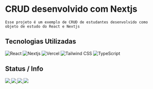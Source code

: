 # CRUD desenvolvido com Nextjs
`Esse projeto é um exemplo de CRUD de estudantes desenvolvido como objeto de estudo do React e Nextjs `

## Tecnologias Utilizadas
 ![React](https://img.shields.io/badge/React-20232A?style=for-the-badge&logo=react&logoColor=61DAFB)
 ![Nextjs](https://img.shields.io/badge/Nextjs-20232A?style=for-the-badge&logo=next.js&logoColor=61DAFB)
 ![Vercel](https://img.shields.io/badge/Vercel-20232A?style=for-the-badge&logo=vercel&logoColor=61DAFB)
 ![Tailwind CSS](https://img.shields.io/badge/TailwindCSS-20232A?style=for-the-badge&logo=tailwindcss&logoColor=61DAFB)
 ![TypeScript](https://img.shields.io/badge/TypeScript-20232A?style=for-the-badge&logo=typescript&logoColor=61DAFB)
  
## Status / Info
[
![](https://img.shields.io/badge/npm-v.8.1.0-blue)
![](https://img.shields.io/github/stars/rickalves/aluracord-matrix.svg)
![](https://img.shields.io/github/commit-activity/w/rickalves/aluracord-matrix.svg)
![](https://img.shields.io/github/license/rickalves/aluracord-matrix.svg)
](https://github.com/rickalves/aluracord-matrix/blob/main/README.md)
